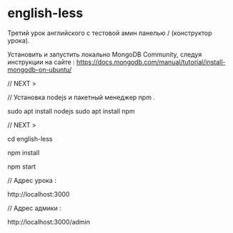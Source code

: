 # english-less

Третий урок английского c тестовой амин панелью / (конструктор урока).

Установить и запустить локально MongoDB Community, следуя инструкции на сайте :
https://docs.mongodb.com/manual/tutorial/install-mongodb-on-ubuntu/

// NEXT >

// Установка nodejs и пакетный менеджер npm .

sudo apt install nodejs
sudo apt install npm

// NEXT >

cd english-less

npm install 

npm start

// Адрес урока :

http://localhost:3000

// Адрес адмики :

http://localhost:3000/admin



